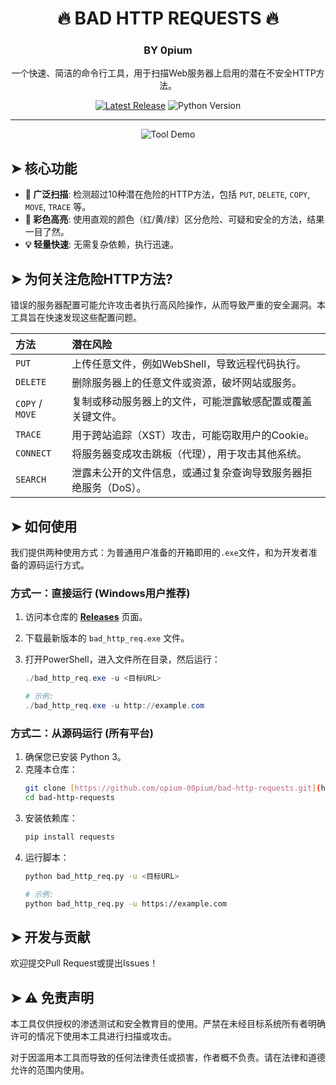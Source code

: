 <div align="center">
  <h1>🔥 BAD HTTP REQUESTS 🔥</h1>
  <h3>BY 0pium</h3>
  <p>
    一个快速、简洁的命令行工具，用于扫描Web服务器上启用的潜在不安全HTTP方法。
  </p>
  
  <p>
    <a href="https://github.com/opium-00pium/bad-http-requests/releases/latest"><img src="https://img.shields.io/github/v/release/opium-00pium/bad-http-requests?label=latest%20release&color=blue" alt="Latest Release"></a>
    <img src="https://img.shields.io/badge/Python-3.10+-blueviolet" alt="Python Version">
  </p>
</div>

---

<p align="center">
  <img src="https://raw.githubusercontent.com/opium-00pium/bad-http-requests/main/assets/screenshot.gif" alt="Tool Demo">
</p>

## ➤ 核心功能

- **🚀 广泛扫描**: 检测超过10种潜在危险的HTTP方法，包括 `PUT`, `DELETE`, `COPY`, `MOVE`, `TRACE` 等。
- **🎨 彩色高亮**: 使用直观的颜色（红/黄/绿）区分危险、可疑和安全的方法，结果一目了然。
- **💡 轻量快速**: 无需复杂依赖，执行迅速。

## ➤ 为何关注危险HTTP方法?

错误的服务器配置可能允许攻击者执行高风险操作，从而导致严重的安全漏洞。本工具旨在快速发现这些配置问题。

| 方法          | 潜在风险                                                     |
| :------------ | :----------------------------------------------------------- |
| `PUT`         | 上传任意文件，例如WebShell，导致远程代码执行。               |
| `DELETE`      | 删除服务器上的任意文件或资源，破坏网站或服务。               |
| `COPY` / `MOVE` | 复制或移动服务器上的文件，可能泄露敏感配置或覆盖关键文件。 |
| `TRACE`       | 用于跨站追踪（XST）攻击，可能窃取用户的Cookie。            |
| `CONNECT`     | 将服务器变成攻击跳板（代理），用于攻击其他系统。             |
| `SEARCH`      | 泄露未公开的文件信息，或通过复杂查询导致服务器拒绝服务（DoS）。 |

## ➤ 如何使用

我们提供两种使用方式：为普通用户准备的开箱即用的`.exe`文件，和为开发者准备的源码运行方式。

### 方式一：直接运行 (Windows用户推荐)

1.  访问本仓库的 [**Releases**](https://github.com/opium-00pium/bad-http-requests/releases) 页面。
2.  下载最新版本的 `bad_http_req.exe` 文件。
3.  打开PowerShell，进入文件所在目录，然后运行：

    ```powershell
    ./bad_http_req.exe -u <目标URL>

    # 示例:
    ./bad_http_req.exe -u http://example.com
    ```

### 方式二：从源码运行 (所有平台)

1.  确保您已安装 Python 3。
2.  克隆本仓库：
    ```bash
    git clone [https://github.com/opium-00pium/bad-http-requests.git](https://github.com/opium-00pium/bad-http-requests.git)
    cd bad-http-requests
    ```
3.  安装依赖库：
    ```bash
    pip install requests
    ```
4.  运行脚本：
    ```bash
    python bad_http_req.py -u <目标URL>

    # 示例:
    python bad_http_req.py -u https://example.com
    ```

## ➤ 开发与贡献

欢迎提交Pull Request或提出Issues！

## ➤ ⚠️ 免责声明

本工具仅供授权的渗透测试和安全教育目的使用。严禁在未经目标系统所有者明确许可的情况下使用本工具进行扫描或攻击。

对于因滥用本工具而导致的任何法律责任或损害，作者概不负责。请在法律和道德允许的范围内使用。
